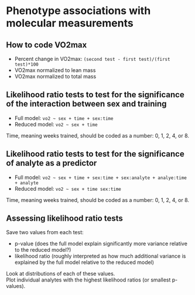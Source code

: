 # Phenotype associations with molecular measurements 

## How to code VO2max
- Percent change in VO2max: `(second test - first test)/(first test)*100`
- VO2max normalized to lean mass
- VO2max normalized to total mass 

## Likelihood ratio tests to test for the significance of the interaction between sex and training  
- Full model: `vo2 ~ sex + time + sex:time`
- Reduced model: `vo2 ~ sex + time`  

Time, meaning weeks trained, should be coded as a number: 0, 1, 2, 4, or 8. 

## Likelihood ratio tests to test for the significance of analyte as a predictor 
- Full model: `vo2 ~ sex + time + sex:time + sex:analyte + analye:time + analyte`
- Reduced model: `vo2 ~ sex + time sex:time`  

Time, meaning weeks trained, should be coded as a number: 0, 1, 2, 4, or 8. 

## Assessing likelihood ratio tests  
Save two values from each test:  
- p-value (does the full model explain significantly more variance relative to the reduced model?) 
- likelihood ratio (roughly interpreted as how much additional variance is explained by the full model relative to the reduced model)  

Look at distributions of each of these values.  
Plot individual analytes with the highest likelihood ratios (or smallest p-values). 

